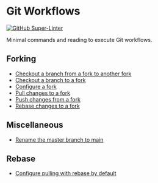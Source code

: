 # Git Workflows

[![GitHub Super-Linter](https://github.com/KatieProchilo/GitWorkflows/workflows/Lint%20Code%20Base/badge.svg)](https://github.com/marketplace/actions/super-linter)

Minimal commands and reading to execute Git workflows.

## Forking

- [Checkout a branch from a fork to another fork](Forking/CheckoutABranchFromAForkToAnotherFork.md)
- [Checkout a branch to a fork](Forking/CheckoutABranchToAFork.md)
- [Configure a fork](Forking/ConfigureAFork.md)
- [Pull changes to a fork](Forking/PullChangesToAFork.md)
- [Push changes from a fork](Forking/PushChangesFromAFork.md)
- [Rebase changes to a fork](Forking/RebaseChangesToAFork.md)

## Miscellaneous

- [Rename the master branch to main](Miscellaneous/RenameTheMasterBranchToMain.md)

## Rebase

- [Configure pulling with rebase by default](Miscellaneous/ConfigurePullingWithRebaseByDefault.md)

<!-- - [Pull a branch someone else rebased when there are local commits]()
- [Rebase a branch against another]() -->
